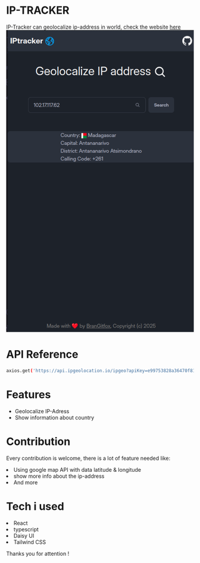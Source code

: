 # IP-TRACKER 
IP-Tracker can geolocalize ip-address in world, check the website [here](https://iptracker-brangitfox.netlify.app)
 <img src="./src/assets/ip-doc.png">

# API Reference
```bash
axios.get('https://api.ipgeolocation.io/ipgeo?apiKey=e99753828a36470f8156d603dd7dcebb&ip=the_ip_you_want_to_find}')
```
# Features
<ul>
  <li>Geolocalize IP-Adress</li>
  <li>Show information about country</li>
</ul>

# Contribution
Every contribution is welcome, there is a lot of feature needed like:
<li>Using google map API with data latitude & longitude</li>
<li>show more info about the ip-address</li>
  <li>And more</li>


# Tech i used
  <li>React</li>
  <li>typescript</li>
  <li>Daisy UI</li>
  <li>Tailwind CSS</li>

  Thanks you for attention !




